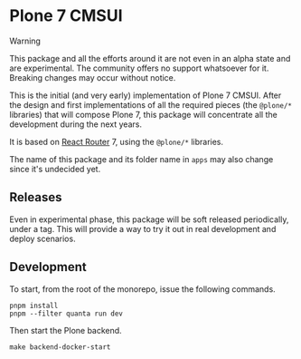 # Plone 7 CMSUI

> [!WARNING]
> This package and all the efforts around it are not even in an alpha state and are experimental.
> The community offers no support whatsoever for it.
> Breaking changes may occur without notice.

This is the initial (and very early) implementation of Plone 7 CMSUI.
After the design and first implementations of all the required pieces (the `@plone/*` libraries) that will compose Plone 7, this package will concentrate all the development during the next years.

It is based on [React Router](https://reactrouter.com/dev/docs) 7, using the `@plone/*` libraries.

The name of this package and its folder name in `apps` may also change since it's undecided yet.

## Releases

Even in experimental phase, this package will be soft released periodically, under a tag.
This will provide a way to try it out in real development and deploy scenarios.

## Development

To start, from the root of the monorepo, issue the following commands.

```shell
pnpm install
pnpm --filter quanta run dev
```

Then start the Plone backend.

```shell
make backend-docker-start
```
